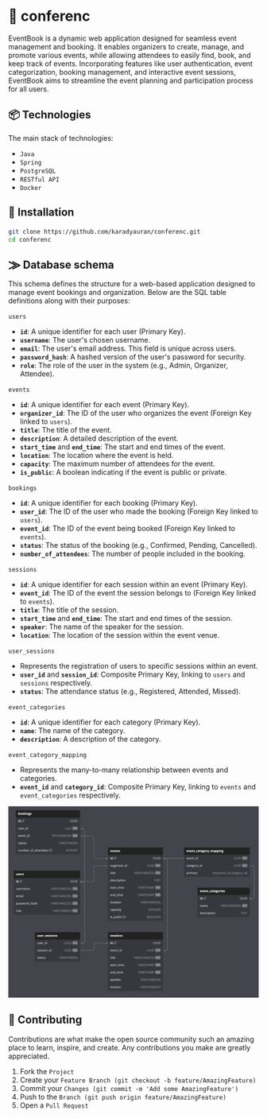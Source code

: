 # 🎪 conferenc

EventBook is a dynamic web application designed for seamless event management and booking. It enables organizers to create, manage, and promote various events, while allowing attendees to easily find, book, and keep track of events. Incorporating features like user authentication, event categorization, booking management, and interactive event sessions, EventBook aims to streamline the event planning and participation process for all users.

## 📦 Technologies
The main stack of technologies:
- `Java`
- `Spring`
- `PostgreSQL`
- `RESTful API`
- `Docker`

## 👾 Installation

```bash
git clone https://github.com/karadyauran/conferenc.git
cd conferenc
```

## ⨠ Database schema

This schema defines the structure for a web-based application designed to manage event bookings and organization. Below are the SQL table definitions along with their purposes:

 `users`
- **`id`**: A unique identifier for each user (Primary Key).
- **`username`**: The user's chosen username.
- **`email`**: The user's email address. This field is unique across users.
- **`password_hash`**: A hashed version of the user's password for security.
- **`role`**: The role of the user in the system (e.g., Admin, Organizer, Attendee).

`events`
- **`id`**: A unique identifier for each event (Primary Key).
- **`organizer_id`**: The ID of the user who organizes the event (Foreign Key linked to `users`).
- **`title`**: The title of the event.
- **`description`**: A detailed description of the event.
- **`start_time`** and **`end_time`**: The start and end times of the event.
- **`location`**: The location where the event is held.
- **`capacity`**: The maximum number of attendees for the event.
- **`is_public`**: A boolean indicating if the event is public or private.

`bookings`
- **`id`**: A unique identifier for each booking (Primary Key).
- **`user_id`**: The ID of the user who made the booking (Foreign Key linked to `users`).
- **`event_id`**: The ID of the event being booked (Foreign Key linked to `events`).
- **`status`**: The status of the booking (e.g., Confirmed, Pending, Cancelled).
- **`number_of_attendees`**: The number of people included in the booking.

`sessions`
- **`id`**: A unique identifier for each session within an event (Primary Key).
- **`event_id`**: The ID of the event the session belongs to (Foreign Key linked to `events`).
- **`title`**: The title of the session.
- **`start_time`** and **`end_time`**: The start and end times of the session.
- **`speaker`**: The name of the speaker for the session.
- **`location`**: The location of the session within the event venue.

`user_sessions`
- Represents the registration of users to specific sessions within an event.
- **`user_id`** and **`session_id`**: Composite Primary Key, linking to `users` and `sessions` respectively.
- **`status`**: The attendance status (e.g., Registered, Attended, Missed).

`event_categories`
- **`id`**: A unique identifier for each category (Primary Key).
- **`name`**: The name of the category.
- **`description`**: A description of the category.

`event_category_mapping`
- Represents the many-to-many relationship between events and categories.
- **`event_id`** and **`category_id`**: Composite Primary Key, linking to `events` and `event_categories` respectively.

![Database schema](assets/db_schema.png)

## 🤝 Contributing

Contributions are what make the open source community such an amazing place to learn, inspire, and create. Any contributions you make are greatly appreciated.

1. Fork the `Project`
2. Create your `Feature Branch (git checkout -b feature/AmazingFeature)`
3. Commit your `Changes (git commit -m 'Add some AmazingFeature')`
4. Push to the `Branch (git push origin feature/AmazingFeature)`
5. Open a `Pull Request`
